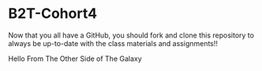 # B2T-Cohort4
Now that you all have a GitHub, you should fork and clone this repository to always be up-to-date with the class materials and assignments!!

Hello From The Other Side of The Galaxy
